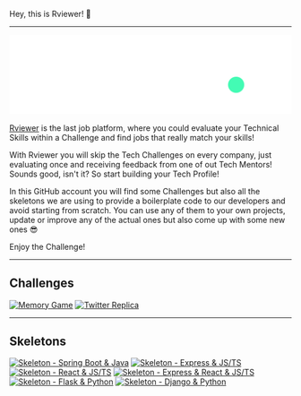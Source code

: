 Hey, this is Rviewer! 👋

---

![Rviewer Logo](/.github/rviewer_logo.png)

[Rviewer](https://rviewer.io) is the last job platform, where you could evaluate your Technical Skills within a
Challenge and find jobs that really match your skills!

With Rviewer you will skip the Tech Challenges on every company, just evaluating once and receiving feedback from one of
out Tech Mentors! Sounds good, isn't it? So start building your Tech Profile!

In this GitHub account you will find some Challenges but also all the skeletons we are using to provide a boilerplate
code to our developers and avoid starting from scratch. You can use any of them to your own projects, update or improve
any of the actual ones but also come up with some new ones 😎

Enjoy the Challenge!


---

## Challenges

[![Memory Game](https://github-readme-stats.vercel.app/api/pin/?username=Rviewer-Challenges&repo=mouredev-memory-game)](https://github.com/Rviewer-Challenges/mouredev-memory-game)
[![Twitter Replica](https://github-readme-stats.vercel.app/api/pin/?username=Rviewer-Challenges&repo=mouredev-twitter-mirroring)](https://github.com/Rviewer-Challenges/mouredev-twitter-mirroring)

---

## Skeletons

[![Skeleton - Spring Boot & Java](https://github-readme-stats.vercel.app/api/pin/?username=Rviewer-Challenges&repo=skeleton-java-spring-rest)](https://github.com/Rviewer-Challenges/skeleton-java-spring-rest)
[![Skeleton - Express & JS/TS](https://github-readme-stats.vercel.app/api/pin/?username=Rviewer-Challenges&repo=skeleton-express)](https://github.com/Rviewer-Challenges/skeleton-express)
[![Skeleton - React & JS/TS](https://github-readme-stats.vercel.app/api/pin/?username=Rviewer-Challenges&repo=skeleton-react)](https://github.com/Rviewer-Challenges/skeleton-react)
[![Skeleton - Express & React & JS/TS](https://github-readme-stats.vercel.app/api/pin/?username=Rviewer-Challenges&repo=skeleton-express-react)](https://github.com/Rviewer-Challenges/skeleton-express-react)
[![Skeleton - Flask & Python](https://github-readme-stats.vercel.app/api/pin/?username=Rviewer-Challenges&repo=skeleton-py-flask-rest)](https://github.com/Rviewer-Challenges/skeleton-py-flask-rest)
[![Skeleton - Django & Python](https://github-readme-stats.vercel.app/api/pin/?username=Rviewer-Challenges&repo=skeleton-py-django-rest)](https://github.com/Rviewer-Challenges/skeleton-py-django-rest)
